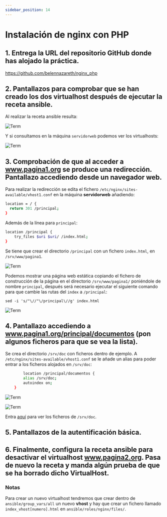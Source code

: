 ```yaml
---
sidebar_position: 14
---
```


# Instalación de nginx con PHP

## 1. Entrega la URL del repositorio GitHub donde has alojado la práctica.

https://github.com/belennazareth/nginx_php


## 2. Pantallazos para comprobar que se han creado los dos virtualhost después de ejecutar la receta ansible.

Al realizar la receta ansible resulta:

![Term](/img/SRI+HLC/nginxphpSRI.png)

Y si consultamos en la máquina `servidorweb` podemos ver los virtualhosts:

![Term](/img/SRI+HLC/nginxphpSRI-2.png)


## 3. Comprobación de que al acceder a www.pagina1.org se produce una redirección. Pantallazo accediendo desde un navegador web.

Para realizar la redirección se edita el fichero `/etc/nginx/sites-available/vhost1.conf` en la máquina **servidorweb** añadiendo:

```bash
location = / {
  return 301 /principal;
}
```

Además de la línea para `principal`:

```bash
location /principal {
    try_files $uri $uri/ /index.html;
}
```

Se tiene que crear el directorio `/principal` con un fichero `index.html`, en `/srv/www/pagina1`.

![Term](/img/SRI+HLC/nginxphpSRI-3.png)

Podemos mostrar una página web estática copiando el fichero de construcción de la página en el directorio `/srv/www/pagina1/` poniéndole de nombre `principal`, después será necesario ejecutar el siguiente comando para que cambie las rutas del `index` a `/principal`:

    sed -i 's/"\//"\/principal\//g' index.html

![Term](/img/SRI+HLC/nginxphpSRI-4.png)


## 4. Pantallazo accediendo a www.pagina1.org/principal/documentos (pon algunos ficheros para que se vea la lista).

Se crea el directorio `/srv/doc` con ficheros dentro de ejemplo.
A `/etc/nginx/sites-available/vhost1.conf` se le añade un alias para poder entrar a los ficheros alojados en `/srv/doc`:

```bash
        location /principal/documentos {
        alias /srv/doc;
        autoindex on;
    }
```
![Term](/img/SRI+HLC/nginxphpSRI-5.png)

![Term](/img/SRI+HLC/nginxphpSRI-6.png)

Entra [aquí](https://github.com/belennazareth/2ASIR/tree/main/SRI%2BHLC/nginx%2Bphp) para ver los ficheros de `/srv/doc`.

## 5. Pantallazos de la autentificación básica.



## 6. Finalmente, configura la receta ansible para desactivar el virtualhost www.pagina2.org. Pasa de nuevo la receta y manda algún prueba de que se ha borrado dicho VirtualHost.



### Notas

Para crear un nuevo virtualhost tendremos que crear dentro de `ansible/group_vars/all` un nuevo **vhost** y hay que crear un fichero llamado `index_vhost[numero].html` en `ansible/roles/nginx/files/`.